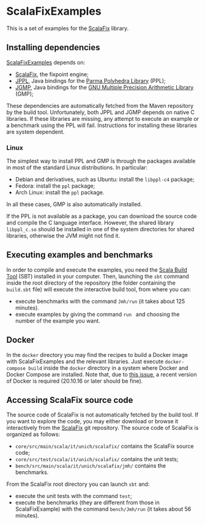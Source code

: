 # ScalaFixExamples

This is a set of examples for the [ScalaFix](https://github.com/jandom-devel/ScalaFix) library.

## Installing dependencies

[ScalaFixExamples](https://github.com/jandom-devel/ScalaFixExamples) depends on:
   * [ScalaFix](https://github.com/jandom-devel/ScalaFix), the fixpoint engine;
   * [JPPL](https://github.com/jandom-devel/JPPL), Java bindings for the [Parma Polyhedra Library](http://bugseng.com/products/ppl/) (PPL);
   * [JGMP](https://github.com/jandom-devel/JGMP), Java bindings for the [GNU Multiple Precision Arithmetic Library](https://gmplib.org/) (GMP);

These dependencies are automatically fetched from the Maven repository by the build tool. Unfortunately, both JPPL and JGMP depends on native C libraries. If these libraries are missing, any attempt to execute an example or a benchmark using the PPL will fail. Instructions for installing these libraries are system dependent.

### Linux

The simplest way to install PPL and GMP is through the packages available in most of the standard Linux distributions. In particular:
  * Debian and derivatives, such as Ubuntu: install the `libppl-c4` package;
  * Fedora: install the `ppl` package;
  * Arch Linux: install the `ppl` package.

In all these cases, GMP is also automatically installed.

If the PPL is not available as a package, you can download the source code and compile the C language interface. However, the shared library `libppl_c.so` should be installed in one of the system directories for shared libraries, otherwise the JVM might not find it.

## Executing examples and benchmarks

In order to compile and execute the examples, you need the [Scala Build Tool](https://www.scala-sbt.org/) (SBT) installed in your computer. Then, launching the `sbt` command inside the root directory of the repository (the folder containing the `build.sbt` file) will execute the interactive build tool, from where you can:

  * execute benchmarks with the command `Jmh/run` (it takes about 125 minutes).
  * execute examples by giving the command `run ` and choosing the number of the example you want.

## Docker

In the `docker` directory you may find the recipes to build a Docker image with ScalaFixExamples and the relevant libraries. Just execute `docker-compose build` inside the `docker` directory in a system where Docker and Docker Compose are installed. Note that, due to [this issue](https://github.com/moby/moby/commit/9f6b562dd12ef7b1f9e2f8e6f2ab6477790a6594), a recent version of Docker is required (20.10.16 or later should be fine).

## Accessing ScalaFix source code

The source code of ScalaFix is not automatically fetched by the build tool. If you want to explore the code, you may either download or browse it interactively from the [ScalaFix](https://github.com/jandom-devel/ScalaFix) git repository. The source code of ScalaFix is organized as follows:

  * `core/src/main/scala/it/unich/scalafix/` contains the ScalaFix source code;
  * `core/src/test/scala/it/unich/scalafix/` contains the unit tests;
  * `bench/src/main/scala/it/unich/scalafix/jmh/` contains the benchmarks.

From the ScalaFix root directory you can launch `sbt` and:
  * execute the unit tests with the command `test`;
  * execute the benchmarks (they are different from those in ScalaFixExample) with the command `bench/Jmh/run` (it takes about 56 minutes).
